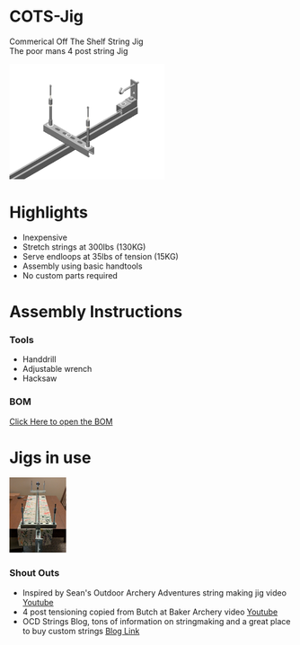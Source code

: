 # COTS-Jig
Commerical Off The Shelf String Jig\
The poor mans 4 post string Jig

<img src="IMG/COTS Jig CAD.png" alt="Rendered picture of posts and stretcher" width="55%">


# Highlights
 - Inexpensive
 - Stretch strings at 300lbs (130KG)
 - Serve endloops at 35lbs of tension (15KG)
 - Assembly using basic handtools
 - No custom parts required

# Assembly Instructions 

### Tools
 - Handdrill
 - Adjustable wrench
 - Hacksaw

### BOM

[Click Here to open the BOM](BOM.md)


# Jigs in use 
<img src="IMG/Built String Jig.jpg" alt="Rendered picture of posts and stretcher" width="20%">

### Shout Outs

 - Inspired by Sean's Outdoor Archery Adventures string making jig video [Youtube](https://www.youtube.com/watch?v=zctHIYPvA9c)
 - 4 post tensioning copied from Butch at Baker Archery video [Youtube](https://youtu.be/baDyjaApRco?si=_zxuPGnNNr8pa3R3&t=73)
 - OCD Strings Blog, tons of information on stringmaking and a great place to buy custom strings [Blog Link](https://www.ocdstrings.com/blog-category/recent)
